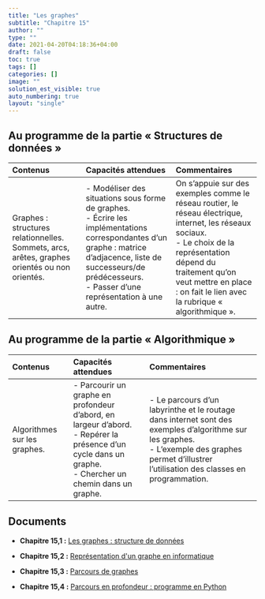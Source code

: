 ```yaml
---
title: "Les graphes"
subtitle: "Chapitre 15"
author: ""
type: ""
date: 2021-04-20T04:18:36+04:00
draft: false
toc: true
tags: []
categories: []
image: ""
solution_est_visible: true
auto_numbering: true
layout: "single"
---
```


## Au programme de la partie « Structures de données »

| Contenus | Capacités attendues | Commentaires |
|:-|:-|:-|
| Graphes : structures relationnelles. Sommets, arcs, arêtes, graphes orientés ou non orientés. | - Modéliser des situations sous forme de graphes.<br />- Écrire les implémentations correspondantes d’un graphe : matrice d’adjacence, liste de successeurs/de prédécesseurs.<br />- Passer d’une représentation à une autre. | On s’appuie sur des exemples comme le réseau routier, le réseau électrique, internet, les réseaux sociaux.<br />- Le choix de la représentation dépend du traitement qu’on veut mettre en place : on fait le lien avec la rubrique « algorithmique ». |

## Au programme de la partie « Algorithmique »

| Contenus | Capacités attendues | Commentaires |
|:-|:-|:-|
| Algorithmes sur les graphes. | - Parcourir un graphe en profondeur d’abord, en largeur d’abord.<br />- Repérer la présence d’un cycle dans un graphe.<br />- Chercher un chemin dans un graphe. | - Le parcours d’un labyrinthe et le routage dans internet sont des exemples d’algorithme sur les graphes.<br />- L’exemple des graphes permet d’illustrer l’utilisation des classes en programmation. |


## Documents

- **Chapitre 15,1 :** [Les graphes : structure de données](1-graphes-structure-de-donnees)

- **Chapitre 15,2 :** [Représentation d'un graphe en informatique](2-representation-graphe)

- **Chapitre 15,3 :** [Parcours de graphes](3-parcours-graphes)

- **Chapitre 15,4 :** [Parcours en profondeur : programme en Python](4-parcours-profondeur-python)

